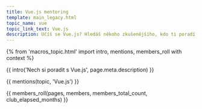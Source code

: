 ```yaml
---
title: Vue.js mentoring
template: main_legacy.html
topic_name: vue
topic_link_text: Vue.js
description: Učíš se Vue.js? Hledáš někoho zkušenějšího, kdo ti poradí, když se zasekneš? Kdo ti ukáže správné postupy a nasměruje tě na kvalitní návody nebo kurzy?
---
```

{% from 'macros_topic.html' import intro, mentions, members_roll with context %}

{{ intro('Nech si poradit s Vue.js', page.meta.description) }}

{{ mentions(topic, 'Vue.js') }}

{{ members_roll(pages, members, members_total_count, club_elapsed_months) }}

